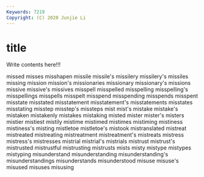 ```yaml
---
Keywords: 7219
Copyright: (C) 2020 Junjie Li
---
```


# title

Write contents here!!!

missed
misses 
misshapen 
missile 
missile's 
missilery 
missilery's 
missiles 
missing 
mission 
mission's
missionaries 
missionary 
missionary's 
missions 
missive 
missive's 
missives 
misspell 
misspelled 
misspelling
misspelling's 
misspellings 
misspells 
misspelt 
misspend 
misspending 
misspends 
misspent 
misstate 
misstated
misstatement 
misstatement's 
misstatements 
misstates 
misstating 
misstep 
misstep's 
missteps 
mist 
mist's
mistake 
mistake's 
mistaken 
mistakenly 
mistakes 
mistaking 
misted 
mister 
mister's 
misters
mistier 
mistiest 
mistily 
mistime 
mistimed 
mistimes 
mistiming 
mistiness 
mistiness's 
misting
mistletoe 
mistletoe's 
mistook 
mistranslated 
mistreat 
mistreated 
mistreating 
mistreatment 
mistreatment's 
mistreats
mistress 
mistress's 
mistresses 
mistrial 
mistrial's 
mistrials 
mistrust 
mistrust's 
mistrusted 
mistrustful
mistrusting 
mistrusts 
mists 
misty 
mistype 
mistypes 
mistyping 
misunderstand 
misunderstanding 
misunderstanding's
misunderstandings 
misunderstands 
misunderstood 
misuse 
misuse's 
misused 
misuses 
misusing 
